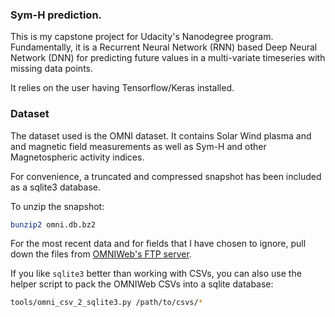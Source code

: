 ### Sym-H prediction.

This is my capstone project for Udacity's Nanodegree program.  Fundamentally, it
is a Recurrent Neural Network (RNN) based Deep Neural Network (DNN) for
predicting future values in a multi-variate timeseries with missing data points.

It relies on the user having Tensorflow/Keras installed.

### Dataset

The dataset used is the OMNI dataset.  It contains Solar Wind plasma and
and magnetic field measurements as well as Sym-H and other Magnetospheric
activity indices.

For convenience, a truncated and compressed snapshot has been included as a
sqlite3 database.

To unzip the snapshot:

```sh
bunzip2 omni.db.bz2
```

For the most recent data and for fields that I have chosen to ignore, pull down
the files from [OMNIWeb's FTP server](ftp://spdf.gsfc.nasa.gov/pub/data/omni/high_res_omni/).

If you like `sqlite3` better than working with CSVs, you can also use the helper
script to pack the OMNIWeb CSVs into a sqlite database:

```sh
tools/omni_csv_2_sqlite3.py /path/to/csvs/*
```



